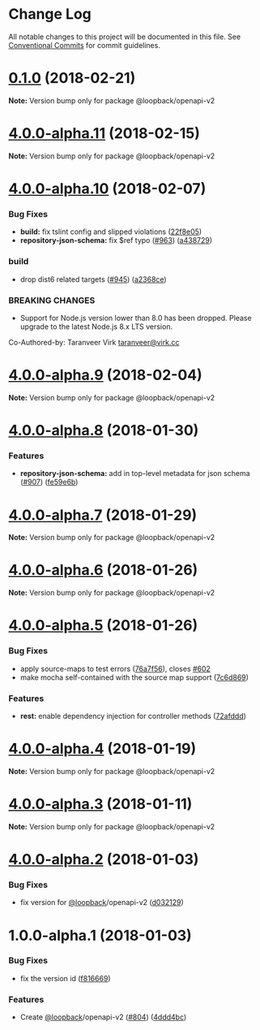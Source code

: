 # Change Log

All notable changes to this project will be documented in this file.
See [Conventional Commits](https://conventionalcommits.org) for commit guidelines.

<a name="0.1.0"></a>
# [0.1.0](https://github.com/strongloop/loopback-next/compare/@loopback/openapi-v2@4.0.0-alpha.11...@loopback/openapi-v2@0.1.0) (2018-02-21)




**Note:** Version bump only for package @loopback/openapi-v2

<a name="4.0.0-alpha.11"></a>
# [4.0.0-alpha.11](https://github.com/strongloop/loopback-next/compare/@loopback/openapi-v2@4.0.0-alpha.10...@loopback/openapi-v2@4.0.0-alpha.11) (2018-02-15)




**Note:** Version bump only for package @loopback/openapi-v2

<a name="4.0.0-alpha.10"></a>
# [4.0.0-alpha.10](https://github.com/strongloop/loopback-next/compare/@loopback/openapi-v2@4.0.0-alpha.9...@loopback/openapi-v2@4.0.0-alpha.10) (2018-02-07)


### Bug Fixes

* **build:** fix tslint config and slipped violations ([22f8e05](https://github.com/strongloop/loopback-next/commit/22f8e05))
* **repository-json-schema:** fix $ref typo ([#963](https://github.com/strongloop/loopback-next/issues/963)) ([a438729](https://github.com/strongloop/loopback-next/commit/a438729))


### build

* drop dist6 related targets ([#945](https://github.com/strongloop/loopback-next/issues/945)) ([a2368ce](https://github.com/strongloop/loopback-next/commit/a2368ce))


### BREAKING CHANGES

* Support for Node.js version lower than 8.0 has been dropped.
Please upgrade to the latest Node.js 8.x LTS version.

Co-Authored-by: Taranveer Virk <taranveer@virk.cc>




<a name="4.0.0-alpha.9"></a>
# [4.0.0-alpha.9](https://github.com/strongloop/loopback-next/compare/@loopback/openapi-v2@4.0.0-alpha.8...@loopback/openapi-v2@4.0.0-alpha.9) (2018-02-04)




**Note:** Version bump only for package @loopback/openapi-v2

<a name="4.0.0-alpha.8"></a>
# [4.0.0-alpha.8](https://github.com/strongloop/loopback-next/compare/@loopback/openapi-v2@4.0.0-alpha.7...@loopback/openapi-v2@4.0.0-alpha.8) (2018-01-30)


### Features

* **repository-json-schema:** add in top-level metadata for json schema ([#907](https://github.com/strongloop/loopback-next/issues/907)) ([fe59e6b](https://github.com/strongloop/loopback-next/commit/fe59e6b))




<a name="4.0.0-alpha.7"></a>
# [4.0.0-alpha.7](https://github.com/strongloop/loopback-next/compare/@loopback/openapi-v2@4.0.0-alpha.6...@loopback/openapi-v2@4.0.0-alpha.7) (2018-01-29)




**Note:** Version bump only for package @loopback/openapi-v2

<a name="4.0.0-alpha.6"></a>
# [4.0.0-alpha.6](https://github.com/strongloop/loopback-next/compare/@loopback/openapi-v2@4.0.0-alpha.5...@loopback/openapi-v2@4.0.0-alpha.6) (2018-01-26)




**Note:** Version bump only for package @loopback/openapi-v2

<a name="4.0.0-alpha.5"></a>
# [4.0.0-alpha.5](https://github.com/strongloop/loopback-next/compare/@loopback/openapi-v2@4.0.0-alpha.4...@loopback/openapi-v2@4.0.0-alpha.5) (2018-01-26)


### Bug Fixes

* apply source-maps to test errors ([76a7f56](https://github.com/strongloop/loopback-next/commit/76a7f56)), closes [#602](https://github.com/strongloop/loopback-next/issues/602)
* make mocha self-contained with the source map support ([7c6d869](https://github.com/strongloop/loopback-next/commit/7c6d869))


### Features

* **rest:** enable dependency injection for controller methods ([72afddd](https://github.com/strongloop/loopback-next/commit/72afddd))




<a name="4.0.0-alpha.4"></a>
# [4.0.0-alpha.4](https://github.com/strongloop/loopback-next/compare/@loopback/openapi-v2@4.0.0-alpha.3...@loopback/openapi-v2@4.0.0-alpha.4) (2018-01-19)




**Note:** Version bump only for package @loopback/openapi-v2

<a name="4.0.0-alpha.3"></a>
# [4.0.0-alpha.3](https://github.com/strongloop/loopback-next/compare/@loopback/openapi-v2@4.0.0-alpha.2...@loopback/openapi-v2@4.0.0-alpha.3) (2018-01-11)




**Note:** Version bump only for package @loopback/openapi-v2

<a name="4.0.0-alpha.2"></a>
# [4.0.0-alpha.2](https://github.com/strongloop/loopback-next/compare/@loopback/openapi-v2@1.0.0-alpha.1...@loopback/openapi-v2@4.0.0-alpha.2) (2018-01-03)


### Bug Fixes

* fix version for [@loopback](https://github.com/loopback)/openapi-v2 ([d032129](https://github.com/strongloop/loopback-next/commit/d032129))




<a name="1.0.0-alpha.1"></a>
# 1.0.0-alpha.1 (2018-01-03)


### Bug Fixes

* fix the version id ([f816669](https://github.com/strongloop/loopback-next/commit/f816669))


### Features

* Create [@loopback](https://github.com/loopback)/openapi-v2 ([#804](https://github.com/strongloop/loopback-next/issues/804)) ([4ddd4bc](https://github.com/strongloop/loopback-next/commit/4ddd4bc))
